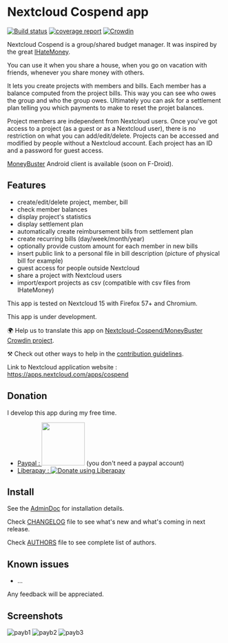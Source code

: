 # Nextcloud Cospend app

[![Build status](https://gitlab.com/eneiluj/cospend-nc/badges/master/build.svg)](https://gitlab.com/eneiluj/cospend-nc/commits/master)
[![coverage report](https://gitlab.com/eneiluj/cospend-nc/badges/master/coverage.svg)](https://eneiluj.gitlab.io/cospend-nc/coverage/)
[![Crowdin](https://d322cqt584bo4o.cloudfront.net/moneybuster/localized.svg)](https://crowdin.com/project/moneybuster)

Nextcloud Cospend is a group/shared budget manager.
It was inspired by the great [IHateMoney](https://github.com/spiral-project/ihatemoney/).

You can use it when you share a house, when you go on vacation with friends, whenever you share money with others.

It lets you create projects with members and bills. Each member has a balance computed from the project bills.
This way you can see who owes the group and who the group owes. Ultimately you can ask for a settlement plan
telling you which payments to make to reset the projet balances.

Project members are independent from Nextcloud users.
Once you've got access to a project (as a guest or as a Nextcloud user), there is no restriction on what you can add/edit/delete.
Projects can be accessed and modified by
people without a Nextcloud account. Each project has an ID and a password for guest access.

[MoneyBuster](https://gitlab.com/eneiluj/moneybuster) Android client is available (soon on F-Droid).

## Features

* create/edit/delete project, member, bill
* check member balances
* display project's statistics
* display settlement plan
* automatically create reimbursement bills from settlement plan
* create recurring bills (day/week/month/year)
* optionally provide custom amount for each member in new bills
* insert public link to a personal file in bill description (picture of physical bill for example)
* guest access for people outside Nextcloud
* share a project with Nextcloud users
* import/export projects as csv (compatible with csv files from IHateMoney)

This app is tested on Nextcloud 15 with Firefox 57+ and Chromium.

This app is under development.

🌍 Help us to translate this app on [Nextcloud-Cospend/MoneyBuster Crowdin project](https://crowdin.com/project/moneybuster).

⚒ Check out other ways to help in the [contribution guidelines](https://gitlab.com/eneiluj/cospend-nc/blob/master/CONTRIBUTING.md).

Link to Nextcloud application website : https://apps.nextcloud.com/apps/cospend

## Donation

I develop this app during my free time.

* [Paypal : <img src="https://gitlab.com/eneiluj/phonetrack-android/wikis/uploads/3ef4665a2c25662265681d6304f71b43/paypal-donate-button.png" width="100"/>](https://www.paypal.com/cgi-bin/webscr?cmd=_s-xclick&hosted_button_id=66PALMY8SF5JE) (you don't need a paypal account)
* [Liberapay : ![Donate using Liberapay](https://liberapay.com/assets/widgets/donate.svg)](https://liberapay.com/eneiluj/donate)

## Install

See the [AdminDoc](https://gitlab.com/eneiluj/cospend-nc/wikis/admindoc) for installation details.

Check [CHANGELOG](https://gitlab.com/eneiluj/cospend-nc/blob/master/CHANGELOG.md#change-log) file to see what's new and what's coming in next release.

Check [AUTHORS](https://gitlab.com/eneiluj/cospend-nc/blob/master/AUTHORS.md#authors) file to see complete list of authors.

## Known issues

* ...

Any feedback will be appreciated.

## Screenshots

![payb1](https://gitlab.com/eneiluj/cospend-nc/wikis/uploads/044d9700ac6f7e1f965df4336f09b4ef/payb1.png)
![payb2](https://gitlab.com/eneiluj/cospend-nc/wikis/uploads/8803d3fa32322e95d31cdd63c4cb3efd/payb2.png)
![payb3](https://gitlab.com/eneiluj/cospend-nc/wikis/uploads/7cb6c83f0214ba5bb27b3abf5286c221/payb3.png)
